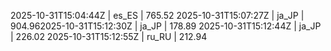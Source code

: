 

2025-10-31T15:04:44Z | es_ES | 765.52
2025-10-31T15:07:27Z | ja_JP | 904.962025-10-31T15:12:30Z | ja_JP | 178.89
2025-10-31T15:12:44Z | ja_JP | 226.02
2025-10-31T15:12:55Z | ru_RU | 212.94
